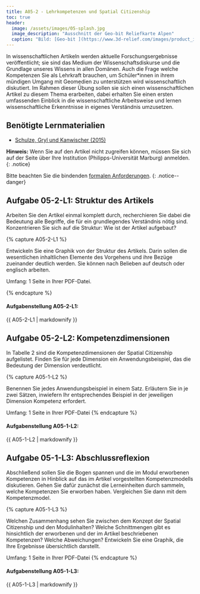 ```yaml
---
title: A05-2 - Lehrkompetenzen und Spatial Citizenship
toc: true
header:
  image: /assets/images/05-splash.jpg
  image_description: "Ausschnitt der Geo-bit Reliefkarte Alpen"
  caption: "Bild: [Geo-bit ](https://www.3d-relief.com/images/product_images/original_images/reliefkarte_alpen_detai3.jpg) Ausschnitt der Reliefkarte Alpen, Copyright: [Geo-Bit](https://www.3d-relief.com/)"
---
```


In wissenschaftlichen Artikeln werden aktuelle Forschungsergebnisse veröffentlicht; sie sind das Medium der Wissenschaftsdiskurse und die Grundlage unseres Wissens in allen Domänen. Auch die Frage welche Kompetenzen Sie als Lehrkraft brauchen, um Schüler*innen in ihrem mündigen Umgang mit Geomedien zu unterstützen wird wissenschaftlich diskutiert. Im Rahmen dieser Übung sollen sie sich einen wissenschaftlichen Artikel zu diesem Thema erarbeiten, dabei erhalten Sie einen ersten umfassenden Einblick in die wissenschaftliche Arbeitsweise und lernen wissenschaftliche Erkenntnisse in eigenes Verständnis umzusetzen. 

## Benötigte Lernmaterialien
* [Schulze, Gryl und Kanwischer (2015)](https://www.tandfonline.com/doi/full/10.1080/03098265.2015.1048506)


**Hinweis:** Wenn Sie auf den Artikel nicht zugreifen können, müssen Sie sich auf der Seite über Ihre Institution (Philipps-Universität Marburg) anmelden.
{: .notice}

Bitte beachten Sie die bindenden [formalen Anforderungen](https://geomoer.github.io/moer-meko//unit00/unit00-03_assignments.html#formale-anforderungen).
{: .notice--danger}

## Aufgabe 05-2-L1: Struktur des Artikels

Arbeiten Sie den Artikel einmal komplett durch, recherchieren Sie dabei die Bedeutung alle Begriffe, die für ein grundlegendes Verständnis nötig sind. Konzentrieren Sie sich auf die Struktur: Wie ist der Artikel aufgebaut? 

{% capture A05-2-L1 %}

Entwickeln Sie eine Graphik von der Struktur des Artikels. Darin sollen die wesentlichen inhaltlichen Elemente des Vorgehens und ihre Bezüge zueinander deutlich werden. Sie können nach Belieben auf deutsch oder englisch arbeiten.

Umfang: 1 Seite in Ihrer PDF-Datei.

{% endcapture %}

<div class="notice--success">
  <h4 class="no_toc">Aufgabenstellung A05-2-L1:</h4>
  {{ A05-2-L1 | markdownify }}
</div>


## Aufgabe 05-2-L2: Kompetenzdimensionen

In Tabelle 2 sind die Kompetenzdimensionen der Spatial Citizenship aufgelistet. Finden Sie für jede Dimension ein Anwendungsbeispiel, das die Bedeutung der Dimension verdeutlicht.

{% capture A05-1-L2 %}

Benennen Sie jedes Anwendungsbeispiel in einem Satz. Erläutern Sie in je zwei Sätzen, inwiefern Ihr entsprechendes Beispiel in der jeweiligen Dimension Kompetenz erfordert. 

Umfang: 1 Seite in Ihrer PDF-Datei
{% endcapture %}


<div class="notice--success">
  <h4 class="no_toc">Aufgabenstellung A05-1-L2:</h4>
  {{ A05-1-L2 | markdownify }}
</div>


## Aufgabe 05-1-L3: Abschlussreflexion

Abschließend sollen Sie die Bogen spannen und die im Modul erworbenen Kompetenzen in Hinblick auf das im Artikel vorgestellten Kompetenzmodells diskutieren. Gehen Sie dafür zunächst die Lerneinheiten durch sammeln, welche Kompetenzen Sie erworben haben. Vergleichen Sie dann mit dem Kompetenzmodel.

{% capture A05-1-L3 %}

Welchen Zusammenhang sehen Sie zwischen dem Konzept der Spatial Citizenship und den Modulinhalten? Welche Schnittmengen gibt es hinsichtlich der erworbenen und der im Artikel beschriebenen Kompetenzen? Welche Abweichungen? Entwickeln Sie eine Graphik, die Ihre Ergebnisse übersichtlich darstellt. 


Umfang: 1 Seite in Ihrer PDF-Datei
{% endcapture %}

<div class="notice--success">
  <h4 class="no_toc">Aufgabenstellung A05-1-L3:</h4>
  {{ A05-1-L3 | markdownify }}
</div>


